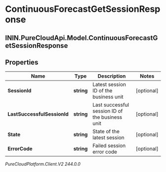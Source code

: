 # ContinuousForecastGetSessionResponse

## ININ.PureCloudApi.Model.ContinuousForecastGetSessionResponse

## Properties

|Name | Type | Description | Notes|
|------------ | ------------- | ------------- | -------------|
| **SessionId** | **string** | Latest session ID of the business unit | [optional] |
| **LastSuccessfulSessionId** | **string** | Last successful session ID of the business unit | [optional] |
| **State** | **string** | State of the latest session | [optional] |
| **ErrorCode** | **string** | Failed session error code | [optional] |



_PureCloudPlatform.Client.V2 244.0.0_
